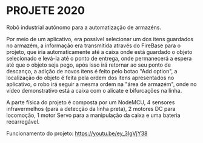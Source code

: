 # PROJETE 2020
Robô industrial autônomo para a automatização de armazéns.

Por meio de um aplicativo, era possível selecionar um dos itens guardados no armazém, a informação era transmitida através do FireBase para o projeto, que iria automaticamente até a caixa onde está guardado o objeto selecionado e levá-la até o ponto de entrega, onde permanecerá a espera até que o objeto seja pego, após isso irá retornar ao seu ponto de descanço, a adição de novos ítens é feito pelo botao "Add option", a localização do objeto é feita pela ordem dos itens apresentados no aplicativo, o robo irá seguir a mesma ordem na "área de armazém", onde no vídeo demonstrativo está a caixa com o alicate e bifurcações na linha.

A parte física do projeto é composta por um NodeMCU, 4 sensores infravermelhos (para a detecção da linha preta), 2 motores DC para locomoção, 1 motor Servo para a manipulação da caixa e uma bateria recarregável.

Funcionamento do projeto: https://youtu.be/ey_3IgVjY38
